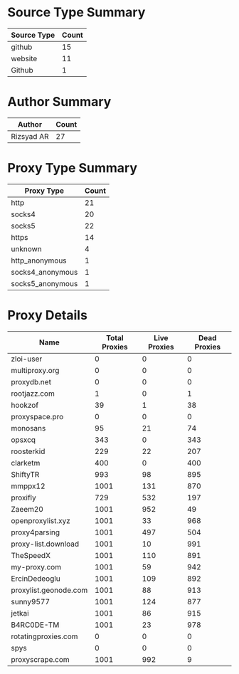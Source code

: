 # Source Type Summary

| Source Type | Count |
|-------------|-------|
| github | 15 |
| website | 11 |
| Github | 1 |


# Author Summary

| Author | Count |
|--------|-------|
| Rizsyad AR | 27 |


# Proxy Type Summary

| Proxy Type | Count |
|------------|-------|
| http | 21 |
| socks4 | 20 |
| socks5 | 22 |
| https | 14 |
| unknown | 4 |
| http_anonymous | 1 |
| socks4_anonymous | 1 |
| socks5_anonymous | 1 |


# Proxy Details

| Name | Total Proxies | Live Proxies | Dead Proxies |
|------|---------------|--------------|---------------|
| zloi-user | 0 | 0 | 0 |
| multiproxy.org | 0 | 0 | 0 |
| proxydb.net | 0 | 0 | 0 |
| rootjazz.com | 1 | 0 | 1 |
| hookzof | 39 | 1 | 38 |
| proxyspace.pro | 0 | 0 | 0 |
| monosans | 95 | 21 | 74 |
| opsxcq | 343 | 0 | 343 |
| roosterkid | 229 | 22 | 207 |
| clarketm | 400 | 0 | 400 |
| ShiftyTR | 993 | 98 | 895 |
| mmppx12 | 1001 | 131 | 870 |
| proxifly | 729 | 532 | 197 |
| Zaeem20 | 1001 | 952 | 49 |
| openproxylist.xyz | 1001 | 33 | 968 |
| proxy4parsing | 1001 | 497 | 504 |
| proxy-list.download | 1001 | 10 | 991 |
| TheSpeedX | 1001 | 110 | 891 |
| my-proxy.com | 1001 | 59 | 942 |
| ErcinDedeoglu | 1001 | 109 | 892 |
| proxylist.geonode.com | 1001 | 88 | 913 |
| sunny9577 | 1001 | 124 | 877 |
| jetkai | 1001 | 86 | 915 |
| B4RC0DE-TM | 1001 | 23 | 978 |
| rotatingproxies.com | 0 | 0 | 0 |
| spys | 0 | 0 | 0 |
| proxyscrape.com | 1001 | 992 | 9 |
